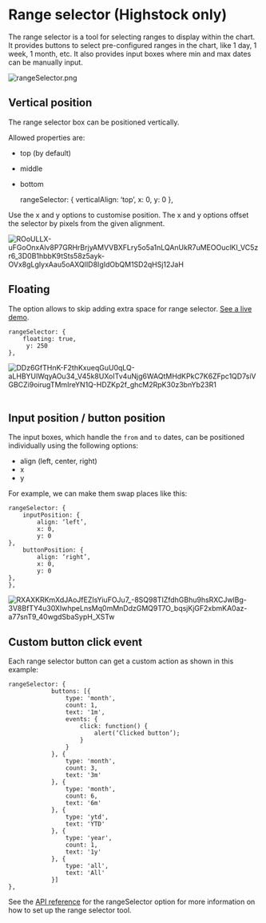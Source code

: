Range selector (Highstock only)
================

The range selector is a tool for selecting ranges to display within the chart. It provides buttons to select pre-configured ranges in the chart, like 1 day, 1 week, 1 month, etc. It also provides input boxes where min and max dates can be manually input.

![rangeSelector.png](rangeSelector.png) 

Vertical position
-----------------

The range selector box can be positioned vertically.

Allowed properties are:

*   top (by default)
*   middle
*   bottom

    
    rangeSelector: {
    	verticalAlign: ‘top’,
    	x: 0,
    	y: 0
    },
    

Use the x and y options to customise position. The x and y options offset the selector by pixels from the given alignment.

![ROoULLX-uFGoOnxAlv8P7GRHrBrjyAMVVBXFLry5o5a1nLQAnUkR7uMEOOuclKI_VC5zr6_3D0B1hbbK9tSts58z5ayk-OVx8gLgIyxAau5oAXQIID8IgIdObQM1SD2qHSj12JaH](https://lh3.googleusercontent.com/ROoULLX-uFGoOnxAlv8P7GRHrBrjyAMVVBXFLry5o5a1nLQAnUkR7uMEOOuclKI_VC5zr6_3D0B1hbbK9tSts58z5ayk-OVx8gLgIyxAau5oAXQIID8IgIdObQM1SD2qHSj12JaH)

Floating
--------

The option allows to skip adding extra space for range selector. [See a live demo](https://jsfiddlefiddle.net/gh/get/library/pure/highcharts/highcharts/tree/master/samples/stock/rangeselector/floating/).

    
    rangeSelector: {
    	floating: true,
         y: 250 
    },
    

![DDz6GfTHnK-F2thKxueqGuU0qLQ-aLHBYUlWqyAOu34_V45k8UXoITv4uNjg6WAQtMHdKPkC7K6ZFpc1QD7siVGBCZi9oirugTMmIreYN1Q-HDZKp2f_ghcM2RpK30z3bnYb23R1](https://lh3.googleusercontent.com/DDz6GfTHnK-F2thKxueqGuU0qLQ-aLHBYUlWqyAOu34_V45k8UXoITv4uNjg6WAQtMHdKPkC7K6ZFpc1QD7siVGBCZi9oirugTMmIreYN1Q-HDZKp2f_ghcM2RpK30z3bnYb23R1) 

Input position / button position
--------------------------------

The input boxes, which handle the `from` and `to` dates, can be positioned individually using the following options:

*   align (left, center, right)
*   x
*   y

For example, we can make them swap places like this:

    
    rangeSelector: {
    	inputPosition: {
    		align: ‘left’,
    		x: 0,
    		y: 0
    },
    	buttonPosition: {
    		align: ‘right’,
    		x: 0,
    		y: 0
    },
    },
    

![RXAXKRKmXdJAoJfEZIsYiuFOJu7_-8SQ98TIZfdhGBhu9hsRXCJwlBg-3V8BfTY4u30XIwhpeLnsMq0mMnDdzGMQ9T7O_bqsjKjGF2xbmKA0az-a77snT9_40wgdSbaSypH_XSTw](https://lh5.googleusercontent.com/RXAXKRKmXdJAoJfEZIsYiuFOJu7_-8SQ98TIZfdhGBhu9hsRXCJwlBg-3V8BfTY4u30XIwhpeLnsMq0mMnDdzGMQ9T7O_bqsjKjGF2xbmKA0az-a77snT9_40wgdSbaSypH_XSTw)

Custom button click event
-------------------------

Each range selector button can get a custom action as shown in this example:

    
    rangeSelector: {
    			buttons: [{
    				type: 'month',
    				count: 1,
    				text: '1m',
    				events: {
    					click: function() {
    						alert(‘Clicked button’);
    					}
    				}
    			}, {
    				type: 'month',
    				count: 3,
    				text: '3m'
    			}, {
    				type: 'month',
    				count: 6,
    				text: '6m'
    			}, {
    				type: 'ytd',
    				text: 'YTD'
    			}, {
    				type: 'year',
    				count: 1,
    				text: '1y'
    			}, {
    				type: 'all',
    				text: 'All'
    			}]
    },
    

See the [API reference](https://api.highcharts.com/highstock/rangeSelector) for the rangeSelector option for more information on how to set up the range selector tool.
